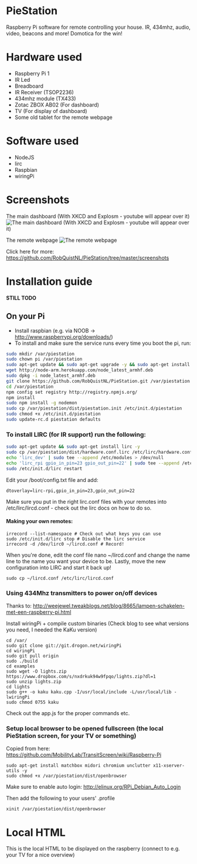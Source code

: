 # PieStation
Raspberry Pi software for remote controlling your house. IR, 434mhz, audio, video, beacons and more! Domotica for the win!

# Hardware used
- Raspberry Pi 1
- IR Led
- Breadboard
- IR Receiver (TSOP2236)
- 434mhz module (TX433)
- Zotac ZBOX AB02 (For dashboard)
- TV (For display of dashboard)
- Some old tablet for the remote webpage

# Software used
- NodeJS
- lirc
- Raspbian
- wiringPi

# Screenshots
The main dashboard (With XKCD and Explosm - youtube will appear over it)
![The main dashboard (With XKCD and Explosm - youtube will appear over it)](https://raw.githubusercontent.com/RobQuistNL/PieStation/master/screenshots/dashboard.png)

The remote webpage
![The remote webpage](https://raw.githubusercontent.com/RobQuistNL/PieStation/master/screenshots/remote.png)

Click here for more: https://github.com/RobQuistNL/PieStation/tree/master/screenshots

# Installation guide

**STILL TODO**

## On your Pi
- Install raspbian (e.g. via NOOB -> http://www.raspberrypi.org/downloads/)
- To install and make sure the service runs every time you boot the pi, run:
```bash
sudo mkdir /var/piestation
sudo chown pi /var/piestation
sudo apt-get update && sudo apt-get upgrade -y && sudo apt-get install git -y
wget http://node-arm.herokuapp.com/node_latest_armhf.deb
sudo dpkg -i node_latest_armhf.deb
git clone https://github.com/RobQuistNL/PieStation.git /var/piestation
cd /var/piestation
npm config set registry http://registry.npmjs.org/
npm install
sudo npm install -g nodemon
sudo cp /var/piestation/dist/piestation.init /etc/init.d/piestation
sudo chmod +x /etc/init.d/piestation
sudo update-rc.d piestation defaults
```

### To install LIRC (for IR support) run the following:
```bash
sudo apt-get update && sudo apt-get install lirc -y
sudo cp /var/piestation/dist/hardware.conf.lirc /etc/lirc/hardware.conf
echo 'lirc_dev' | sudo tee --append /etc/modules > /dev/null
echo 'lirc_rpi gpio_in_pin=23 gpio_out_pin=22' | sudo tee --append /etc/modules > /dev/null
sudo /etc/init.d/lirc restart
```

Edit your /boot/config.txt file and add:
```
dtoverlay=lirc-rpi,gpio_in_pin=23,gpio_out_pin=22
```

Make sure you put in the right lirc.conf files with your remotes into /etc/lirc/lircd.conf - check out the lirc docs on how to do so.

#### Making your own remotes:
```
irrecord --list-namespace # Check out what keys you can use
sudo /etc/init.d/lirc stop # Disable the lirc service
irrecord -d /dev/lirc0 ~/lircd.conf # Record!
```

When you're done, edit the conf file nano ~/lircd.conf and change the name line to the name you want your device to be.
Lastly, move the new configuration into LIRC and start it back up!

```
sudo cp ~/lircd.conf /etc/lirc/lircd.conf
```

### Using 434Mhz transmitters to power on/off devices

Thanks to: http://weejewel.tweakblogs.net/blog/8665/lampen-schakelen-met-een-raspberry-pi.html

Install wiringPi + compile custom binaries (Check blog to see what versions you need, I needed the KaKu version)

```
cd /var/
sudo git clone git://git.drogon.net/wiringPi
cd wiringPi
sudo git pull origin
sudo ./build
cd examples
sudo wget -O lights.zip https://www.dropbox.com/s/nxdrkuk94w9fpqo/lights.zip?dl=1
sudo unzip lights.zip
cd lights
sudo g++ -o kaku kaku.cpp -I/usr/local/include -L/usr/local/lib -lwiringPi
sudo chmod 0755 kaku
```

Check out the app.js for the proper commands etc.

### Setup local browser to be opened fullscreen (the local PieStation screen, for your TV or something)

Copied from here: https://github.com/MobilityLab/TransitScreen/wiki/Raspberry-Pi

```
sudo apt-get install matchbox midori chromium unclutter x11-xserver-utils -y
sudo chmod +x /var/piestation/dist/openbrowser
```

Make sure to enable auto login:
http://elinux.org/RPi_Debian_Auto_Login

Then add the following to your users' .profile
```
xinit /var/piestation/dist/openbrowser
```

# Local HTML
This is the local HTML to be displayed on the raspberry (connect to e.g. your TV for a nice overview)